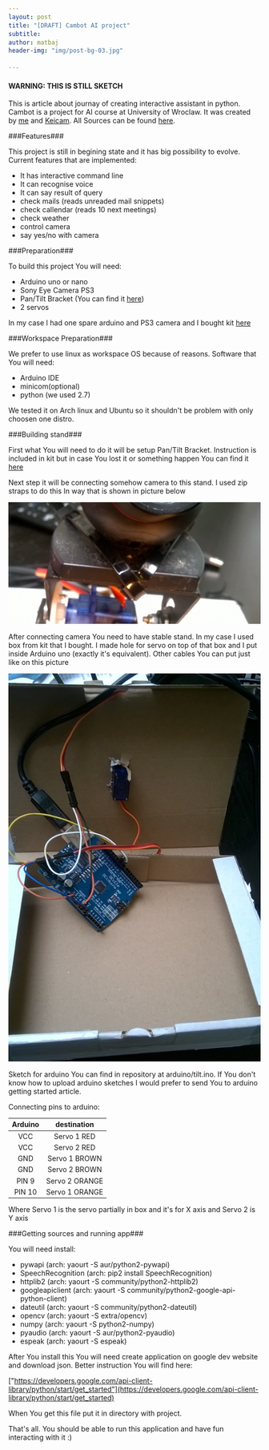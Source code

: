 ```yaml
---
layout: post
title: "[DRAFT] Cambot AI project"
subtitle: 
author: matbaj
header-img: "img/post-bg-03.jpg"

---
```

#### WARNING: THIS IS STILL SKETCH ####
This is article about journay of creating interactive assistant in python.
Cambot is a project for AI course at University of Wroclaw.
It was created by [me](https://github.com/matbaj) and [Keicam](https://github.com/Keicam).
All Sources can be found [here](https://github.com/matbaj/cambot).

###Features###

This project is still in begining state and it has big possibility to evolve.
Current features that are implemented:

* It has interactive command line
* It can recognise voice
* It can say result of query
* check mails (reads unreaded mail snippets)
* check callendar (reads 10 next meetings)
* check weather
* control camera
* say yes/no with camera

###Preparation###

To build this project You will need:

* Arduino uno or nano
* Sony Eye Camera PS3
* Pan/Tilt Bracket (You can find it [here](https://www.sparkfun.com/products/10335))
* 2 servos

In my case I had one spare arduino and PS3 camera and I bought kit [here](http://botland.com.pl/chwytaki-i-uchwyty/2547-uchwyt-do-serw-micro-pantilt-serwa-dagu.html)

###Workspace Preparation###

We prefer to use linux as workspace OS because of reasons.
Software that You will need:

* Arduino IDE
* minicom(optional)
* python (we used 2.7)

We tested it on Arch linux and Ubuntu so it shouldn't be problem with only choosen one distro.



###Building stand###

First what You will need to do it will be setup Pan/Tilt Bracket.
Instruction is included in kit but in case You lost it or something happen You can find it [here](https://www.sparkfun.com/datasheets/Robotics/Other/sensor%20pan%20tilt%20manual.jpg)

Next step it will be connecting somehow camera to this stand.
I used zip straps to do this In way that is shown in picture below

![Camera stand](/img/article-cambot-camera.jpg)

After connecting camera You need to have stable stand.
In my case I used box from kit that I bought.
I made hole for servo on top of that box and I put inside Arduino uno (exactly it's equivalent).
Other cables You can put just like on this picture

![Box](/img/article-cambot-box.jpg)

Sketch for arduino You can find in repository at arduino/tilt.ino.
If You don't know how to upload arduino sketches I would prefer to send You to arduino getting started article.

Connecting pins to arduino:

|  Arduino      | destination   |
|:-------------:|:-------------:|
| VCC           | Servo 1 RED   |
| VCC           | Servo 2 RED   |
| GND           | Servo 1 BROWN |
| GND           | Servo 2 BROWN |
| PIN 9         | Servo 2 ORANGE|
| PIN 10        | Servo 1 ORANGE|

Where Servo 1 is the servo partially in box and it's for X axis and Servo 2 is Y axis


###Getting sources and running app###

You will need install:

* pywapi (arch: yaourt -S aur/python2-pywapi)
* SpeechRecognition (arch: pip2 install SpeechRecognition)
* httplib2 (arch: yaourt -S community/python2-httplib2)
* googleapiclient (arch: yaourt -S community/python2-google-api-python-client)
* dateutil (arch: yaourt -S community/python2-dateutil)
* opencv (arch: yaourt -S extra/opencv)
* numpy (arch: yaourt -S python2-numpy)
* pyaudio (arch: yaourt -S aur/python2-pyaudio)
* espeak (arch: yaourt -S espeak)

After You install this You will need create application on google dev website and download
json.
Better instruction You will find here:

["https://developers.google.com/api-client-library/python/start/get_started"](https://developers.google.com/api-client-library/python/start/get_started)

When You get this file put it in directory with project.

That's all. You should be able to run this application and have fun interacting with it :)
